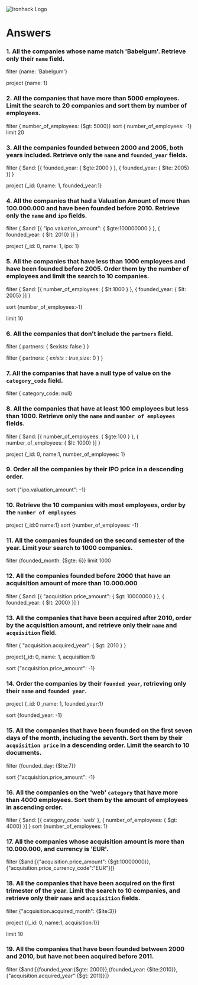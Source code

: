 ![Ironhack Logo](https://i.imgur.com/1QgrNNw.png)

# Answers

### 1. All the companies whose name match 'Babelgum'. Retrieve only their `name` field.

<!-- Your Code Goes Here -->
filter {name: 'Babelgum'}

project {name: 1}

### 2. All the companies that have more than 5000 employees. Limit the search to 20 companies and sort them by **number of employees**.

<!-- Your Code Goes Here -->
filter { number_of_employees: {$gt: 5000}}
sort { number_of_employees: -1}
limit 20

### 3. All the companies founded between 2000 and 2005, both years included. Retrieve only the `name` and `founded_year` fields.

<!-- Your Code Goes Here -->
filter { $and: [{ founded_year: { $gte:2000 } }, { founded_year: { $lte: 2005} }] } 

project {_id: 0,name: 1, founded_year:1}

### 4. All the companies that had a Valuation Amount of more than 100.000.000 and have been founded before 2010. Retrieve only the `name` and `ipo` fields.

<!-- Your Code Goes Here -->
filter { $and: [{ "ipo.valuation_amount": { $gte:100000000 } }, { founded_year: { $lt: 2010} }] } 

project {_id: 0, name: 1, ipo: 1}

<!-- no sale nada -->


### 5. All the companies that have less than 1000 employees and have been founded before 2005. Order them by the number of employees and limit the search to 10 companies.

<!-- Your Code Goes Here -->
filter { $and: [{ number_of_employees: { $lt:1000 } }, { founded_year: { $lt: 2005} }] } 

sort {number_of_employees:-1}

limit 10

### 6. All the companies that don't include the `partners` field.

<!-- Your Code Goes Here -->

filter { partners: { $exists: false } }
<!-- para aquellas que no tengan campo en si. -->
<!-- todos lo tienen, un array vacío -->


filter  { partners: { $exists: true ,$size: 0 }  }
<!-- para aquellas que tengan el vacío -->


### 7. All the companies that have a null type of value on the `category_code` field.

<!-- Your Code Goes Here -->
filter { category_code: null}

### 8. All the companies that have at least 100 employees but less than 1000. Retrieve only the `name` and `number of employees` fields.

<!-- Your Code Goes Here -->
filter { $and: [{ number_of_employees: { $gte:100 } }, { number_of_employees: { $lt: 1000} }] } 

project {_id: 0, name:1, number_of_employees: 1}

### 9. Order all the companies by their IPO price in a descending order.

<!-- Your Code Goes Here -->
sort {"ipo.valuation_amount": -1}

### 10. Retrieve the 10 companies with most employees, order by the `number of employees`

<!-- Your Code Goes Here -->
project {_id:0 name:1}
sort {number_of_employees: -1}

### 11. All the companies founded on the second semester of the year. Limit your search to 1000 companies.

<!-- Your Code Goes Here -->
filter {founded_month: {$gte: 6}}
limit 1000

### 12. All the companies founded before 2000 that have an acquisition amount of more than 10.000.000

<!-- Your Code Goes Here -->
filter  { $and: [{ "acquisition.price_amount": { $gt: 10000000 } }, { founded_year: { $lt: 2000} }] } 
### 13. All the companies that have been acquired after 2010, order by the acquisition amount, and retrieve only their `name` and `acquisition` field.

<!-- Your Code Goes Here -->
filter { "acquisition.acquired_year": { $gt: 2010 } }

project{_id: 0, name: 1, acquisition:1}

sort {"acquisition.price_amount": -1}


### 14. Order the companies by their `founded year`, retrieving only their `name` and `founded year`.

<!-- Your Code Goes Here -->
project {_id: 0 ,name: 1, founded_year:1}

sort {founded_year: -1}
<!-- en caso de poner "founded_year: 1" aparecen compaías con null como valor -->

### 15. All the companies that have been founded on the first seven days of the month, including the seventh. Sort them by their `acquisition price` in a descending order. Limit the search to 10 documents.

<!-- Your Code Goes Here -->
filter {founded_day: {$lte:7}}

sort {"acquisition.price_amount": -1}

### 16. All the companies on the 'web' `category` that have more than 4000 employees. Sort them by the amount of employees in ascending order.

<!-- Your Code Goes Here -->
filter { $and: [{ category_code: 'web' }, { number_of_employees: { $gt: 4000} }] } 
sort {number_of_employees: 1}

### 17. All the companies whose acquisition amount is more than 10.000.000, and currency is 'EUR'.

<!-- Your Code Goes Here -->
filter {$and:[{"acquisition.price_amount": {$gt:10000000}},{"acquisition.price_currency_code":"EUR"}]}

### 18. All the companies that have been acquired on the first trimester of the year. Limit the search to 10 companies, and retrieve only their `name` and `acquisition` fields.

<!-- Your Code Goes Here -->
filter {"acquisition.acquired_month": {$lte:3}}

project {{_id: 0, name:1, acquisition:1}}

limit 10

### 19. All the companies that have been founded between 2000 and 2010, but have not been acquired before 2011.


<!-- Your Code Goes Here -->
filter {$and:[{founded_year:{$gte: 2000}},{founded_year: {$lte:2010}},{"acquisition.acquired_year":{$gt: 2011}}]}